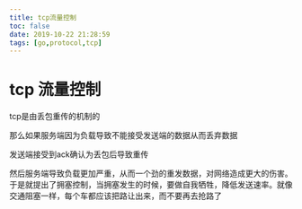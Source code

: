 ```yaml
---
title: tcp流量控制
toc: false
date: 2019-10-22 21:28:59
tags: [go,protocol,tcp]
---
```


# tcp 流量控制

tcp是由丢包重传的机制的

那么如果服务端因为负载导致不能接受发送端的数据从而丢弃数据

发送端接受到ack确认为丢包后导致重传

然后服务端导致负载更加严重，从而一个劲的重发数据，对网络造成更大的伤害。于是就提出了拥塞控制，当拥塞发生的时候，要做自我牺牲，降低发送速率。就像交通阻塞一样，每个车都应该把路让出来，而不要再去抢路了
